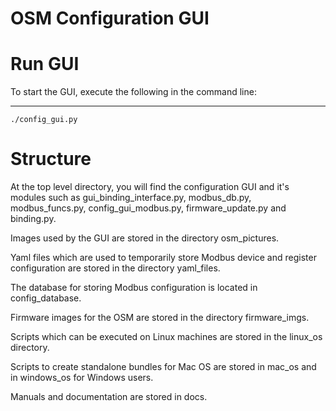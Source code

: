 # OSM Configuration GUI

Run GUI
=====

To start the GUI, execute the following in the command line:

-------

    ./config_gui.py


Structure
====

At the top level directory, you will find the configuration GUI and it's modules such as
gui_binding_interface.py, modbus_db.py, modbus_funcs.py, config_gui_modbus.py, firmware_update.py and binding.py.

Images used by the GUI are stored in the directory osm_pictures.

Yaml files which are used to temporarily store Modbus device and register configuration are stored in the directory
yaml_files.

The database for storing Modbus configuration is located in config_database.

Firmware images for the OSM are stored in the directory firmware_imgs.

Scripts which can be executed on Linux machines are stored in the linux_os directory.

Scripts to create standalone bundles for Mac OS are stored in mac_os and in windows_os for Windows users.

Manuals and documentation are stored in docs.
